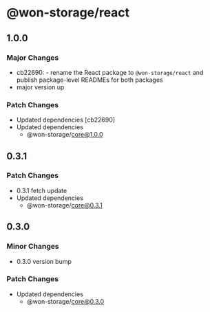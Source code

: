 # @won-storage/react

## 1.0.0

### Major Changes

- cb22690: - rename the React package to `@won-storage/react` and publish package-level READMEs for both packages
- major version up

### Patch Changes

- Updated dependencies [cb22690]
- Updated dependencies
  - @won-storage/core@1.0.0

## 0.3.1

### Patch Changes

- 0.3.1 fetch update
- Updated dependencies
  - @won-storage/core@0.3.1

## 0.3.0

### Minor Changes

- 0.3.0 version bump

### Patch Changes

- Updated dependencies
  - @won-storage/core@0.3.0
